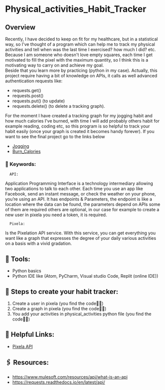 # Physical_activities_Habit_Tracker
## Overview
Recently, I have decided to keep on fit for my healthcare, but in a statistical way, so I've thought of a program which can help me to track my physical activities and tell when was the last time I exercised? how much I did? etc. Because I am someone who doesn't love empty squares, each time I get motivated to fill the pixel with the maximum quantity, so I think this is a motivating way to carry on and achieve my goal.\
Beside that you learn more by practicing (python in my case). Actually, this project require having a bit of knowledge on APIs, it calls as well advanced authentication requests like:                                                                               
- requests.get()                        
- requests.post()                                              
- requests.put() (to update)
- requests.delete() (to delete a tracking graph).                   

For the moment I have created a tracking graph for my jogging habit and how much calories I've burned, with time I will add probably others habit for example reading, coding etc, so this program is so helpful to track your habit easily (once your graph is created it becomes handy forever).
If you want to see the final project go to the links below
- [Jogging](https://pixe.la/v1/users/khouloud/graphs/graph1.html)
- [Burn_Calories](https://pixe.la/v1/users/khouloud/graphs/graph2.html)
### 📌 Keywords:
      API:
Application Programming Interface is a technology intermediary allowing two applications to talk to each other. Each time you use an app like Facebook, send an instant message, or check the weather on your phone, you’re using an API. It has endpoints & Parameters, the endpoint is like a location where the data can be found, the parameters depend on APIs some of them are required others are optional, in our case for example to create a new user in pixela you need a token, it is required.

      Pixela: 
Is the Pixelation API service. With this service, you can get everything you want like a graph that expresses the degree of your daily various activities on a basis with a vivid gradation.

## 🔧 Tools:
- Python basics
- Python IDE like (Atom, PyCharm, Visual studio Code, Replit (online IDE))

## 📜 Steps to create your habit tracker:
1. Create a user in pixela (you find the code☝🏻)
2. Create a graph in pixela (you find the code☝🏻)
3. You add your activities in physical_activities python file (you find the code☝🏻)


## 🔎 Helpful Links:
- [Pixela API](https://pixe.la/)
## 🖇️ Resources:
- https://www.mulesoft.com/resources/api/what-is-an-api
- https://requests.readthedocs.io/en/latest/api/
